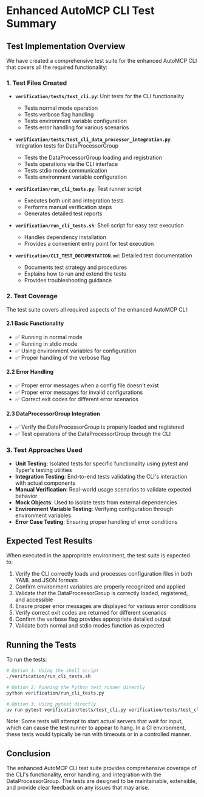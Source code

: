 # Enhanced AutoMCP CLI Test Summary

## Test Implementation Overview

We have created a comprehensive test suite for the enhanced AutoMCP CLI that covers all the required functionality:

### 1. Test Files Created

- **`verification/tests/test_cli.py`**: Unit tests for the CLI functionality
  - Tests normal mode operation
  - Tests verbose flag handling
  - Tests environment variable configuration
  - Tests error handling for various scenarios

- **`verification/tests/test_cli_data_processor_integration.py`**: Integration tests for DataProcessorGroup
  - Tests the DataProcessorGroup loading and registration
  - Tests operations via the CLI interface
  - Tests stdio mode communication
  - Tests environment variable configuration

- **`verification/run_cli_tests.py`**: Test runner script
  - Executes both unit and integration tests
  - Performs manual verification steps
  - Generates detailed test reports

- **`verification/run_cli_tests.sh`**: Shell script for easy test execution
  - Handles dependency installation
  - Provides a convenient entry point for test execution

- **`verification/CLI_TEST_DOCUMENTATION.md`**: Detailed test documentation
  - Documents test strategy and procedures
  - Explains how to run and extend the tests
  - Provides troubleshooting guidance

### 2. Test Coverage

The test suite covers all required aspects of the enhanced AutoMCP CLI:

#### 2.1 Basic Functionality
- ✅ Running in normal mode
- ✅ Running in stdio mode
- ✅ Using environment variables for configuration
- ✅ Proper handling of the verbose flag

#### 2.2 Error Handling
- ✅ Proper error messages when a config file doesn't exist
- ✅ Proper error messages for invalid configurations
- ✅ Correct exit codes for different error scenarios

#### 2.3 DataProcessorGroup Integration
- ✅ Verify the DataProcessorGroup is properly loaded and registered
- ✅ Test operations of the DataProcessorGroup through the CLI

### 3. Test Approaches Used

- **Unit Testing**: Isolated tests for specific functionality using pytest and Typer's testing utilities
- **Integration Testing**: End-to-end tests validating the CLI's interaction with actual components
- **Manual Verification**: Real-world usage scenarios to validate expected behavior
- **Mock Objects**: Used to isolate tests from external dependencies
- **Environment Variable Testing**: Verifying configuration through environment variables
- **Error Case Testing**: Ensuring proper handling of error conditions

## Expected Test Results

When executed in the appropriate environment, the test suite is expected to:

1. Verify the CLI correctly loads and processes configuration files in both YAML and JSON formats
2. Confirm environment variables are properly recognized and applied
3. Validate that the DataProcessorGroup is correctly loaded, registered, and accessible
4. Ensure proper error messages are displayed for various error conditions
5. Verify correct exit codes are returned for different scenarios
6. Confirm the verbose flag provides appropriate detailed output
7. Validate both normal and stdio modes function as expected

## Running the Tests

To run the tests:

```bash
# Option 1: Using the shell script
./verification/run_cli_tests.sh

# Option 2: Running the Python test runner directly
python verification/run_cli_tests.py

# Option 3: Using pytest directly
uv run pytest verification/tests/test_cli.py verification/tests/test_cli_data_processor_integration.py -v
```

Note: Some tests will attempt to start actual servers that wait for input, which can cause the test runner to appear to hang. In a CI environment, these tests would typically be run with timeouts or in a controlled manner.

## Conclusion

The enhanced AutoMCP CLI test suite provides comprehensive coverage of the CLI's functionality, error handling, and integration with the DataProcessorGroup. The tests are designed to be maintainable, extensible, and provide clear feedback on any issues that may arise.